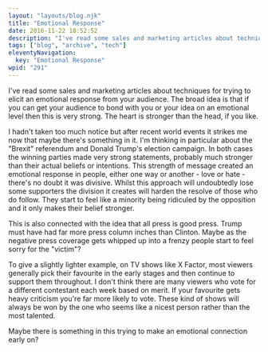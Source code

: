 ```yaml
---
layout: "layouts/blog.njk"
title: "Emotional Response"
date: 2016-11-22 18:52:52
description: "I've read some sales and marketing articles about techniques for trying to elicit an emotional response from your audience"
tags: ["blog", "archive", "tech"]
eleventyNavigation:
  key: "Emotional Response"
wpid: "291"
---
```


I've read some sales and marketing articles about techniques for trying to elicit an emotional response from your audience. The broad idea is that if you can get your audience to bond with you or your idea on an emotional level then this is very strong. The heart is stronger than the head, if you like.

I hadn't taken too much notice but after recent world events it strikes me now that maybe there's something in it. I'm thinking in particular about the "Brexit" referendum and Donald Trump's election campaign. In both cases the winning parties made very strong statements, probably much stronger than their actual beliefs or intentions. This strength of message created an emotional response in people, either one way or another - love or hate - there's no doubt it was divisive. Whilst this approach will undoubtedly lose some supporters the division it creates will harden the resolve of those who do follow. They start to feel like a minority being ridiculed by the opposition and it only makes their belief stronger.

This is also connected with the idea that all press is good press. Trump must have had far more press column inches than Clinton. Maybe as the negative press coverage gets whipped up into a frenzy people start to feel sorry for the "victim"?

To give a slightly lighter example, on TV shows like X Factor, most viewers generally pick their favourite in the early stages and then continue to support them throughout. I don't think there are many viewers who vote for a different contestant each week based on merit. If your favourite gets heavy criticism you're far more likely to vote. These kind of shows will always be won by the one who seems like a nicest person rather than the most talented.

Maybe there is something in this trying to make an emotional connection early on?
